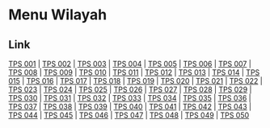 # Menu Wilayah

## Link

[TPS 001](https://github.com/gigit-pemilu/pemilu-2024-94-papua-tengah/tree/main/pileg-dpr/hitung-suara/sub/94-papua-tengah/sub/04-mimika/sub/16-wania/sub/1005-inauga/sub/001-tps)
 | 
[TPS 002](https://github.com/gigit-pemilu/pemilu-2024-94-papua-tengah/tree/main/pileg-dpr/hitung-suara/sub/94-papua-tengah/sub/04-mimika/sub/16-wania/sub/1005-inauga/sub/002-tps)
 | 
[TPS 003](https://github.com/gigit-pemilu/pemilu-2024-94-papua-tengah/tree/main/pileg-dpr/hitung-suara/sub/94-papua-tengah/sub/04-mimika/sub/16-wania/sub/1005-inauga/sub/003-tps)
 | 
[TPS 004](https://github.com/gigit-pemilu/pemilu-2024-94-papua-tengah/tree/main/pileg-dpr/hitung-suara/sub/94-papua-tengah/sub/04-mimika/sub/16-wania/sub/1005-inauga/sub/004-tps)
 | 
[TPS 005](https://github.com/gigit-pemilu/pemilu-2024-94-papua-tengah/tree/main/pileg-dpr/hitung-suara/sub/94-papua-tengah/sub/04-mimika/sub/16-wania/sub/1005-inauga/sub/005-tps)
 | 
[TPS 006](https://github.com/gigit-pemilu/pemilu-2024-94-papua-tengah/tree/main/pileg-dpr/hitung-suara/sub/94-papua-tengah/sub/04-mimika/sub/16-wania/sub/1005-inauga/sub/006-tps)
 | 
[TPS 007](https://github.com/gigit-pemilu/pemilu-2024-94-papua-tengah/tree/main/pileg-dpr/hitung-suara/sub/94-papua-tengah/sub/04-mimika/sub/16-wania/sub/1005-inauga/sub/007-tps)
 | 
[TPS 008](https://github.com/gigit-pemilu/pemilu-2024-94-papua-tengah/tree/main/pileg-dpr/hitung-suara/sub/94-papua-tengah/sub/04-mimika/sub/16-wania/sub/1005-inauga/sub/008-tps)
 | 
[TPS 009](https://github.com/gigit-pemilu/pemilu-2024-94-papua-tengah/tree/main/pileg-dpr/hitung-suara/sub/94-papua-tengah/sub/04-mimika/sub/16-wania/sub/1005-inauga/sub/009-tps)
 | 
[TPS 010](https://github.com/gigit-pemilu/pemilu-2024-94-papua-tengah/tree/main/pileg-dpr/hitung-suara/sub/94-papua-tengah/sub/04-mimika/sub/16-wania/sub/1005-inauga/sub/010-tps)
 | 
[TPS 011](https://github.com/gigit-pemilu/pemilu-2024-94-papua-tengah/tree/main/pileg-dpr/hitung-suara/sub/94-papua-tengah/sub/04-mimika/sub/16-wania/sub/1005-inauga/sub/011-tps)
 | 
[TPS 012](https://github.com/gigit-pemilu/pemilu-2024-94-papua-tengah/tree/main/pileg-dpr/hitung-suara/sub/94-papua-tengah/sub/04-mimika/sub/16-wania/sub/1005-inauga/sub/012-tps)
 | 
[TPS 013](https://github.com/gigit-pemilu/pemilu-2024-94-papua-tengah/tree/main/pileg-dpr/hitung-suara/sub/94-papua-tengah/sub/04-mimika/sub/16-wania/sub/1005-inauga/sub/013-tps)
 | 
[TPS 014](https://github.com/gigit-pemilu/pemilu-2024-94-papua-tengah/tree/main/pileg-dpr/hitung-suara/sub/94-papua-tengah/sub/04-mimika/sub/16-wania/sub/1005-inauga/sub/014-tps)
 | 
[TPS 015](https://github.com/gigit-pemilu/pemilu-2024-94-papua-tengah/tree/main/pileg-dpr/hitung-suara/sub/94-papua-tengah/sub/04-mimika/sub/16-wania/sub/1005-inauga/sub/015-tps)
 | 
[TPS 016](https://github.com/gigit-pemilu/pemilu-2024-94-papua-tengah/tree/main/pileg-dpr/hitung-suara/sub/94-papua-tengah/sub/04-mimika/sub/16-wania/sub/1005-inauga/sub/016-tps)
 | 
[TPS 017](https://github.com/gigit-pemilu/pemilu-2024-94-papua-tengah/tree/main/pileg-dpr/hitung-suara/sub/94-papua-tengah/sub/04-mimika/sub/16-wania/sub/1005-inauga/sub/017-tps)
 | 
[TPS 018](https://github.com/gigit-pemilu/pemilu-2024-94-papua-tengah/tree/main/pileg-dpr/hitung-suara/sub/94-papua-tengah/sub/04-mimika/sub/16-wania/sub/1005-inauga/sub/018-tps)
 | 
[TPS 019](https://github.com/gigit-pemilu/pemilu-2024-94-papua-tengah/tree/main/pileg-dpr/hitung-suara/sub/94-papua-tengah/sub/04-mimika/sub/16-wania/sub/1005-inauga/sub/019-tps)
 | 
[TPS 020](https://github.com/gigit-pemilu/pemilu-2024-94-papua-tengah/tree/main/pileg-dpr/hitung-suara/sub/94-papua-tengah/sub/04-mimika/sub/16-wania/sub/1005-inauga/sub/020-tps)
 | 
[TPS 021](https://github.com/gigit-pemilu/pemilu-2024-94-papua-tengah/tree/main/pileg-dpr/hitung-suara/sub/94-papua-tengah/sub/04-mimika/sub/16-wania/sub/1005-inauga/sub/021-tps)
 | 
[TPS 022](https://github.com/gigit-pemilu/pemilu-2024-94-papua-tengah/tree/main/pileg-dpr/hitung-suara/sub/94-papua-tengah/sub/04-mimika/sub/16-wania/sub/1005-inauga/sub/022-tps)
 | 
[TPS 023](https://github.com/gigit-pemilu/pemilu-2024-94-papua-tengah/tree/main/pileg-dpr/hitung-suara/sub/94-papua-tengah/sub/04-mimika/sub/16-wania/sub/1005-inauga/sub/023-tps)
 | 
[TPS 024](https://github.com/gigit-pemilu/pemilu-2024-94-papua-tengah/tree/main/pileg-dpr/hitung-suara/sub/94-papua-tengah/sub/04-mimika/sub/16-wania/sub/1005-inauga/sub/024-tps)
 | 
[TPS 025](https://github.com/gigit-pemilu/pemilu-2024-94-papua-tengah/tree/main/pileg-dpr/hitung-suara/sub/94-papua-tengah/sub/04-mimika/sub/16-wania/sub/1005-inauga/sub/025-tps)
 | 
[TPS 026](https://github.com/gigit-pemilu/pemilu-2024-94-papua-tengah/tree/main/pileg-dpr/hitung-suara/sub/94-papua-tengah/sub/04-mimika/sub/16-wania/sub/1005-inauga/sub/026-tps)
 | 
[TPS 027](https://github.com/gigit-pemilu/pemilu-2024-94-papua-tengah/tree/main/pileg-dpr/hitung-suara/sub/94-papua-tengah/sub/04-mimika/sub/16-wania/sub/1005-inauga/sub/027-tps)
 | 
[TPS 028](https://github.com/gigit-pemilu/pemilu-2024-94-papua-tengah/tree/main/pileg-dpr/hitung-suara/sub/94-papua-tengah/sub/04-mimika/sub/16-wania/sub/1005-inauga/sub/028-tps)
 | 
[TPS 029](https://github.com/gigit-pemilu/pemilu-2024-94-papua-tengah/tree/main/pileg-dpr/hitung-suara/sub/94-papua-tengah/sub/04-mimika/sub/16-wania/sub/1005-inauga/sub/029-tps)
 | 
[TPS 030](https://github.com/gigit-pemilu/pemilu-2024-94-papua-tengah/tree/main/pileg-dpr/hitung-suara/sub/94-papua-tengah/sub/04-mimika/sub/16-wania/sub/1005-inauga/sub/030-tps)
 | 
[TPS 031](https://github.com/gigit-pemilu/pemilu-2024-94-papua-tengah/tree/main/pileg-dpr/hitung-suara/sub/94-papua-tengah/sub/04-mimika/sub/16-wania/sub/1005-inauga/sub/031-tps)
 | 
[TPS 032](https://github.com/gigit-pemilu/pemilu-2024-94-papua-tengah/tree/main/pileg-dpr/hitung-suara/sub/94-papua-tengah/sub/04-mimika/sub/16-wania/sub/1005-inauga/sub/032-tps)
 | 
[TPS 033](https://github.com/gigit-pemilu/pemilu-2024-94-papua-tengah/tree/main/pileg-dpr/hitung-suara/sub/94-papua-tengah/sub/04-mimika/sub/16-wania/sub/1005-inauga/sub/033-tps)
 | 
[TPS 034](https://github.com/gigit-pemilu/pemilu-2024-94-papua-tengah/tree/main/pileg-dpr/hitung-suara/sub/94-papua-tengah/sub/04-mimika/sub/16-wania/sub/1005-inauga/sub/034-tps)
 | 
[TPS 035](https://github.com/gigit-pemilu/pemilu-2024-94-papua-tengah/tree/main/pileg-dpr/hitung-suara/sub/94-papua-tengah/sub/04-mimika/sub/16-wania/sub/1005-inauga/sub/035-tps)
 | 
[TPS 036](https://github.com/gigit-pemilu/pemilu-2024-94-papua-tengah/tree/main/pileg-dpr/hitung-suara/sub/94-papua-tengah/sub/04-mimika/sub/16-wania/sub/1005-inauga/sub/036-tps)
 | 
[TPS 037](https://github.com/gigit-pemilu/pemilu-2024-94-papua-tengah/tree/main/pileg-dpr/hitung-suara/sub/94-papua-tengah/sub/04-mimika/sub/16-wania/sub/1005-inauga/sub/037-tps)
 | 
[TPS 038](https://github.com/gigit-pemilu/pemilu-2024-94-papua-tengah/tree/main/pileg-dpr/hitung-suara/sub/94-papua-tengah/sub/04-mimika/sub/16-wania/sub/1005-inauga/sub/038-tps)
 | 
[TPS 039](https://github.com/gigit-pemilu/pemilu-2024-94-papua-tengah/tree/main/pileg-dpr/hitung-suara/sub/94-papua-tengah/sub/04-mimika/sub/16-wania/sub/1005-inauga/sub/039-tps)
 | 
[TPS 040](https://github.com/gigit-pemilu/pemilu-2024-94-papua-tengah/tree/main/pileg-dpr/hitung-suara/sub/94-papua-tengah/sub/04-mimika/sub/16-wania/sub/1005-inauga/sub/040-tps)
 | 
[TPS 041](https://github.com/gigit-pemilu/pemilu-2024-94-papua-tengah/tree/main/pileg-dpr/hitung-suara/sub/94-papua-tengah/sub/04-mimika/sub/16-wania/sub/1005-inauga/sub/041-tps)
 | 
[TPS 042](https://github.com/gigit-pemilu/pemilu-2024-94-papua-tengah/tree/main/pileg-dpr/hitung-suara/sub/94-papua-tengah/sub/04-mimika/sub/16-wania/sub/1005-inauga/sub/042-tps)
 | 
[TPS 043](https://github.com/gigit-pemilu/pemilu-2024-94-papua-tengah/tree/main/pileg-dpr/hitung-suara/sub/94-papua-tengah/sub/04-mimika/sub/16-wania/sub/1005-inauga/sub/043-tps)
 | 
[TPS 044](https://github.com/gigit-pemilu/pemilu-2024-94-papua-tengah/tree/main/pileg-dpr/hitung-suara/sub/94-papua-tengah/sub/04-mimika/sub/16-wania/sub/1005-inauga/sub/044-tps)
 | 
[TPS 045](https://github.com/gigit-pemilu/pemilu-2024-94-papua-tengah/tree/main/pileg-dpr/hitung-suara/sub/94-papua-tengah/sub/04-mimika/sub/16-wania/sub/1005-inauga/sub/045-tps)
 | 
[TPS 046](https://github.com/gigit-pemilu/pemilu-2024-94-papua-tengah/tree/main/pileg-dpr/hitung-suara/sub/94-papua-tengah/sub/04-mimika/sub/16-wania/sub/1005-inauga/sub/046-tps)
 | 
[TPS 047](https://github.com/gigit-pemilu/pemilu-2024-94-papua-tengah/tree/main/pileg-dpr/hitung-suara/sub/94-papua-tengah/sub/04-mimika/sub/16-wania/sub/1005-inauga/sub/047-tps)
 | 
[TPS 048](https://github.com/gigit-pemilu/pemilu-2024-94-papua-tengah/tree/main/pileg-dpr/hitung-suara/sub/94-papua-tengah/sub/04-mimika/sub/16-wania/sub/1005-inauga/sub/048-tps)
 | 
[TPS 049](https://github.com/gigit-pemilu/pemilu-2024-94-papua-tengah/tree/main/pileg-dpr/hitung-suara/sub/94-papua-tengah/sub/04-mimika/sub/16-wania/sub/1005-inauga/sub/049-tps)
 | 
[TPS 050](https://github.com/gigit-pemilu/pemilu-2024-94-papua-tengah/tree/main/pileg-dpr/hitung-suara/sub/94-papua-tengah/sub/04-mimika/sub/16-wania/sub/1005-inauga/sub/050-tps)


